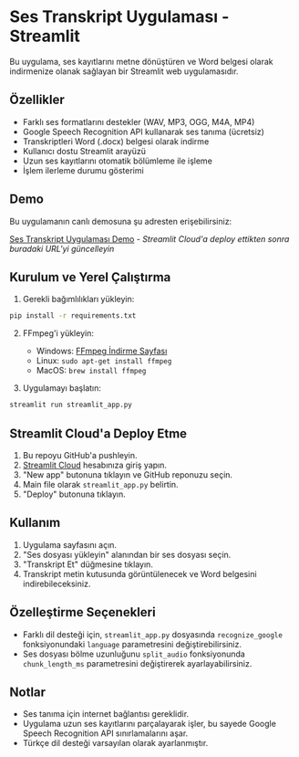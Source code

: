 # Ses Transkript Uygulaması - Streamlit

Bu uygulama, ses kayıtlarını metne dönüştüren ve Word belgesi olarak indirmenize olanak sağlayan bir Streamlit web uygulamasıdır.

## Özellikler

- Farklı ses formatlarını destekler (WAV, MP3, OGG, M4A, MP4)
- Google Speech Recognition API kullanarak ses tanıma (ücretsiz)
- Transkriptleri Word (.docx) belgesi olarak indirme
- Kullanıcı dostu Streamlit arayüzü
- Uzun ses kayıtlarını otomatik bölümleme ile işleme
- İşlem ilerleme durumu gösterimi

## Demo

Bu uygulamanın canlı demosuna şu adresten erişebilirsiniz:

[Ses Transkript Uygulaması Demo](https://streamlit.io/) - *Streamlit Cloud'a deploy ettikten sonra buradaki URL'yi güncelleyin*

## Kurulum ve Yerel Çalıştırma

1. Gerekli bağımlılıkları yükleyin:
```bash
pip install -r requirements.txt
```

2. FFmpeg'i yükleyin:
   - Windows: [FFmpeg İndirme Sayfası](https://ffmpeg.org/download.html)
   - Linux: `sudo apt-get install ffmpeg`
   - MacOS: `brew install ffmpeg`

3. Uygulamayı başlatın:
```bash
streamlit run streamlit_app.py
```

## Streamlit Cloud'a Deploy Etme

1. Bu repoyu GitHub'a pushleyin.
2. [Streamlit Cloud](https://streamlit.io/cloud) hesabınıza giriş yapın.
3. "New app" butonuna tıklayın ve GitHub reponuzu seçin.
4. Main file olarak `streamlit_app.py` belirtin.
5. "Deploy" butonuna tıklayın.

## Kullanım

1. Uygulama sayfasını açın.
2. "Ses dosyası yükleyin" alanından bir ses dosyası seçin.
3. "Transkript Et" düğmesine tıklayın.
4. Transkript metin kutusunda görüntülenecek ve Word belgesini indirebileceksiniz.

## Özelleştirme Seçenekleri

- Farklı dil desteği için, `streamlit_app.py` dosyasında `recognize_google` fonksiyonundaki `language` parametresini değiştirebilirsiniz.
- Ses dosyası bölme uzunluğunu `split_audio` fonksiyonunda `chunk_length_ms` parametresini değiştirerek ayarlayabilirsiniz.

## Notlar

- Ses tanıma için internet bağlantısı gereklidir.
- Uygulama uzun ses kayıtlarını parçalayarak işler, bu sayede Google Speech Recognition API sınırlamalarını aşar.
- Türkçe dil desteği varsayılan olarak ayarlanmıştır. 